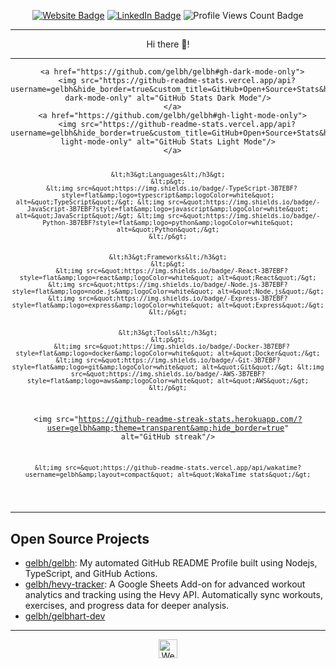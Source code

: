 <div align="center">
<p><a href="https://gelbhart.dev"><img src="https://img.shields.io/badge/-Website-3B7EBF?style=for-the-badge&logo=amp&logoColor=white" alt="Website Badge"/></a> <a href="https://linkedin.com/in/tomer-gelbhart"><img src="https://img.shields.io/badge/-LinkedIn-3B7EBF?style=for-the-badge&logo=Linkedin&logoColor=white" alt="LinkedIn Badge"/></a> <img src="https://komarev.com/ghpvc/?username=gelbh&style=for-the-badge" alt="Profile Views Count Badge"/></p>
<hr>
<p>Hi there 👋!</p>
<hr>
<pre><code>  &lt;a href=&quot;https://github.com/gelbh/gelbh#gh-dark-mode-only&quot;&gt;
    &lt;img src=&quot;https://github-readme-stats.vercel.app/api?username=gelbh&amp;hide_border=true&amp;custom_title=GitHub+Open+Source+Stats&amp;hide=contribs%2Cissues%2Cprs%2Cstars&amp;show_icons=true&amp;include_all_commits=true&amp;count_private=true&amp;card_width=600&amp;icon_color=3B7EBF&amp;title_color=3B7EBF&amp;text_color=FFF&amp;theme=transparent#gh-dark-mode-only&quot; alt=&quot;GitHub Stats Dark Mode&quot;/&gt;
  &lt;/a&gt;
  &lt;a href=&quot;https://github.com/gelbh/gelbh#gh-light-mode-only&quot;&gt;
    &lt;img src=&quot;https://github-readme-stats.vercel.app/api?username=gelbh&amp;hide_border=true&amp;custom_title=GitHub+Open+Source+Stats&amp;hide=contribs%2Cissues%2Cprs%2Cstars&amp;show_icons=true&amp;include_all_commits=true&amp;count_private=true&amp;card_width=600&amp;icon_color=3B7EBF&amp;title_color=3B7EBF&amp;text_color=474A4E&amp;theme=transparent#gh-light-mode-only&quot; alt=&quot;GitHub Stats Light Mode&quot;/&gt;
  &lt;/a&gt;



    &lt;h3&gt;Languages&lt;/h3&gt;
    &lt;p&gt;
      &lt;img src=&quot;https://img.shields.io/badge/-TypeScript-3B7EBF?style=flat&amp;logo=typescript&amp;logoColor=white&quot; alt=&quot;TypeScript&quot;/&gt; &lt;img src=&quot;https://img.shields.io/badge/-JavaScript-3B7EBF?style=flat&amp;logo=javascript&amp;logoColor=white&quot; alt=&quot;JavaScript&quot;/&gt; &lt;img src=&quot;https://img.shields.io/badge/-Python-3B7EBF?style=flat&amp;logo=python&amp;logoColor=white&quot; alt=&quot;Python&quot;/&gt;
    &lt;/p&gt;
  

    &lt;h3&gt;Frameworks&lt;/h3&gt;
    &lt;p&gt;
      &lt;img src=&quot;https://img.shields.io/badge/-React-3B7EBF?style=flat&amp;logo=react&amp;logoColor=white&quot; alt=&quot;React&quot;/&gt; &lt;img src=&quot;https://img.shields.io/badge/-Node.js-3B7EBF?style=flat&amp;logo=node.js&amp;logoColor=white&quot; alt=&quot;Node.js&quot;/&gt; &lt;img src=&quot;https://img.shields.io/badge/-Express-3B7EBF?style=flat&amp;logo=express&amp;logoColor=white&quot; alt=&quot;Express&quot;/&gt;
    &lt;/p&gt;
  

    &lt;h3&gt;Tools&lt;/h3&gt;
    &lt;p&gt;
      &lt;img src=&quot;https://img.shields.io/badge/-Docker-3B7EBF?style=flat&amp;logo=docker&amp;logoColor=white&quot; alt=&quot;Docker&quot;/&gt; &lt;img src=&quot;https://img.shields.io/badge/-Git-3B7EBF?style=flat&amp;logo=git&amp;logoColor=white&quot; alt=&quot;Git&quot;/&gt; &lt;img src=&quot;https://img.shields.io/badge/-AWS-3B7EBF?style=flat&amp;logo=aws&amp;logoColor=white&quot; alt=&quot;AWS&quot;/&gt;
    &lt;/p&gt;
  


  &lt;img src=&quot;https://github-readme-streak-stats.herokuapp.com/?user=gelbh&amp;theme=transparent&amp;hide_border=true&quot; alt=&quot;GitHub streak&quot;/&gt;

    &lt;img src=&quot;https://github-readme-stats.vercel.app/api/wakatime?username=gelbh&amp;layout=compact&quot; alt=&quot;WakaTime stats&quot;/&gt;
</code></pre>
</div>
<hr>
<h2>Open Source Projects</h2>
<ul><li><a href=https://github.com/gelbh/gelbh target="_blank" rel="noopener noreferrer">
          gelbh/gelbh</a>: My automated GitHub README Profile built using Nodejs, TypeScript, and GitHub Actions.</li>
<li><a href=https://github.com/gelbh/hevy-tracker target="_blank" rel="noopener noreferrer">
          gelbh/hevy-tracker</a>: A Google Sheets Add-on for advanced workout analytics and tracking using the Hevy API. Automatically sync workouts, exercises, and progress data for deeper analysis.</li>
<li><a href=https://github.com/gelbh/gelbhart-dev target="_blank" rel="noopener noreferrer">
          gelbh/gelbhart-dev</a></li></ul>
<hr>
<div align="center">
<a href="https://gelbhart.dev" target="_blank" rel="noopener noreferrer">
  <img src="https://gelbhart.dev/favicon.ico" width="30" alt="Website Icon"/>
</a>
</div>